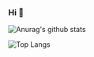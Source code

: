 ### Hi 👋


![Anurag's github stats](https://github-readme-stats.vercel.app/api?username=jjindol&show_icons=true&theme=vue)

![Top Langs](https://github-readme-stats.vercel.app/api/top-langs/?username=jjindol&layout=compact&theme=vue)



<!--
**jjindol/jjindol** is a ✨ _special_ ✨ repository because its `README.md` (this file) appears on your GitHub profile.

Here are some ideas to get you started:

- 🔭 I’m currently working on ...
- 🌱 I’m currently learning ...
- 👯 I’m looking to collaborate on ...
- 🤔 I’m looking for help with ...
- 💬 Ask me about ...
- 📫 How to reach me: ...
- 😄 Pronouns: ...
- ⚡ Fun fact: ...
-->
